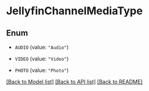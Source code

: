 # JellyfinChannelMediaType

## Enum


* `AUDIO` (value: `"Audio"`)

* `VIDEO` (value: `"Video"`)

* `PHOTO` (value: `"Photo"`)


[[Back to Model list]](../README.md#documentation-for-models) [[Back to API list]](../README.md#documentation-for-api-endpoints) [[Back to README]](../README.md)


